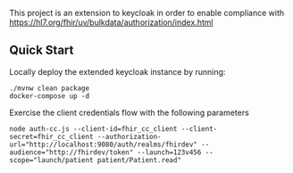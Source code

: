 This project is an extension to keycloak
in order to enable compliance
with https://hl7.org/fhir/uv/bulkdata/authorization/index.html


## Quick Start
Locally deploy the extended keycloak instance
by running:

    ./mvnw clean package
    docker-compose up -d

Exercise the client credentials flow with the 
following parameters

    node auth-cc.js --client-id=fhir_cc_client --client-secret=fhir_cc_client --authorization-url="http://localhost:9080/auth/realms/fhirdev" --audience="http://fhirdev/token" --launch=123v456 --scope="launch/patient patient/Patient.read"
